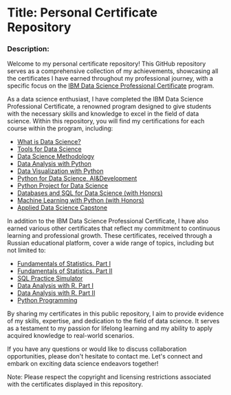 # Title: Personal Certificate Repository

### Description:
Welcome to my personal certificate repository! This GitHub repository serves as a comprehensive collection of my achievements, showcasing all the certificates I have earned throughout my professional journey, with a specific focus on the [IBM Data Science Professional Certificate](https://github.com/elaginaekaterina/Certification/blob/main/IBM_DS_Prof_Certificate.pdf) program.

As a data science enthusiast, I have completed the IBM Data Science Professional Certificate, a renowned program designed to give students with the necessary skills and knowledge to excel in the field of data science. Within this repository, you will find my certifications for each course within the program, including:

- [What is Data Science?](https://github.com/elaginaekaterina/Certification/blob/main/What_is_DS.pdf)
- [Tools for Data Science](https://github.com/elaginaekaterina/Certification/blob/main/Tools_for_DS.pdf)
- [Data Science Methodology](https://github.com/elaginaekaterina/Certification/blob/main/DS_Methodology.pdf)
- [Data Analysis with Python](https://github.com/elaginaekaterina/Certification/blob/main/Data_Analysis_with_Python.pdf)
- [Data Visualization with Python](https://github.com/elaginaekaterina/Certification/blob/main/Data_Viz_with_Python.pdf)
- [Python for Data Science, AI&Development](https://github.com/elaginaekaterina/Certification/blob/main/Python_for_DS%2C%20AI%26Development.pdf)
- [Python Project for Data Science](https://github.com/elaginaekaterina/Certification/blob/main/Python_Project_for_DS.pdf)
- [Databases and SQL for Data Science (with Honors)](https://github.com/elaginaekaterina/Certification/blob/main/DBases_SQL_for_DS_with_Python.pdf)
- [Machine Learning with Python (with Honors)](https://github.com/elaginaekaterina/Certification/blob/main/ML_with_Python_with_Honors.pdf)
- [Applied Data Science Capstone](https://github.com/elaginaekaterina/Certification/blob/main/Applied_DS_Capstone.pdf)

In addition to the IBM Data Science Professional Certificate, I have also earned various other certificates that reflect my commitment to continuous learning and professional growth. These certificates, received through a Russian educational platform, cover a wide range of topics, including but not limited to:

- [Fundamentals of Statistics. Part I]()
- [Fundamentals of Statistics. Part II]()
- [SQL Practice Simulator]()
- [Data Analysis with R. Part I]()
- [Data Analysis with R. Part II](https://stepik.org/cert/1909245)
- [Python Programming](https://stepik.org/cert/829374)

By sharing my certificates in this public repository, I aim to provide evidence of my skills, expertise, and dedication to the field of data science. It serves as a testament to my passion for lifelong learning and my ability to apply acquired knowledge to real-world scenarios.

If you have any questions or would like to discuss collaboration opportunities, please don't hesitate to contact me. Let's connect and embark on exciting data science endeavors together!

Note: Please respect the copyright and licensing restrictions associated with the certificates displayed in this repository.
